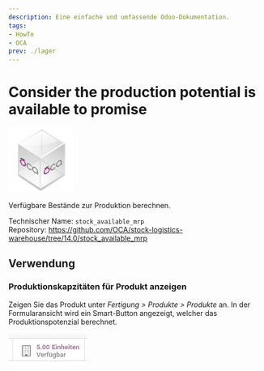 ```yaml
---
description: Eine einfache und umfassende Odoo-Dokumentation.
tags:
- HowTo
- OCA
prev: ./lager
---
```

# Consider the production potential is available to promise
![icon_oca_app](assets/icon_oca_app.png)

Verfügbare Bestände zur Produktion berechnen.

Technischer Name: `stock_available_mrp`\
Repository: <https://github.com/OCA/stock-logistics-warehouse/tree/14.0/stock_available_mrp>

## Verwendung

### Produktionskapzitäten für Produkt anzeigen

Zeigen Sie das Produkt unter *Fertigung > Produkte > Produkte* an. In der Formularansicht wird ein Smart-Button angezeigt, welcher das Produktionspotenzial berechnet.

![](assets/Stock%20Available%20MRP.png)